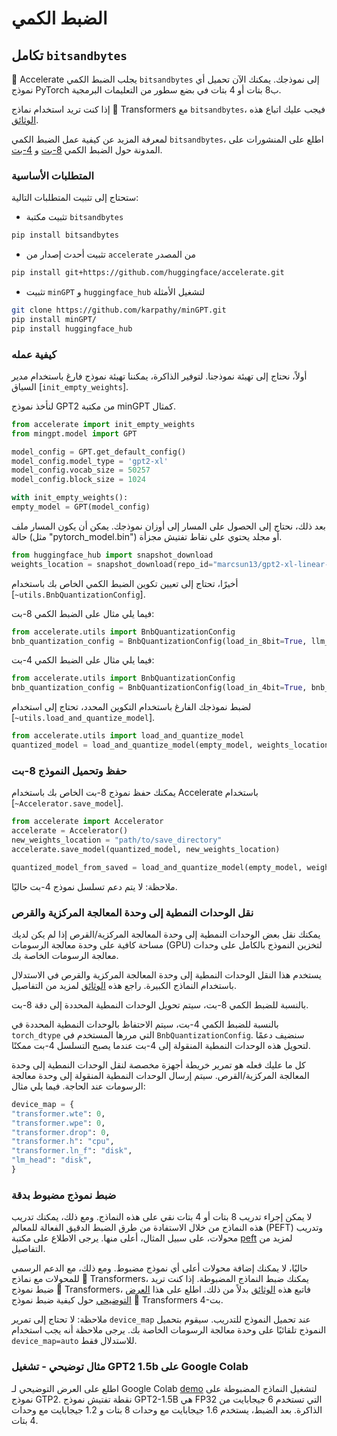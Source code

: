 # الضبط الكمي 

## تكامل `bitsandbytes` 

🤗 Accelerate يجلب الضبط الكمي `bitsandbytes` إلى نموذجك. يمكنك الآن تحميل أي نموذج PyTorch ب8 بتات أو 4 بتات في بضع سطور من التعليمات البرمجية. 

إذا كنت تريد استخدام نماذج 🤗 Transformers مع `bitsandbytes`، فيجب عليك اتباع هذه [الوثائق](https://huggingface.co/docs/transformers/main_classes/quantization). 

لمعرفة المزيد عن كيفية عمل الضبط الكمي `bitsandbytes`، اطلع على المنشورات على المدونة حول الضبط الكمي [8-بت](https://huggingface.co/blog/hf-bitsandbytes-integration) و [4-بت](https://huggingface.co/blog/4bit-transformers-bitsandbytes). 

### المتطلبات الأساسية 

ستحتاج إلى تثبيت المتطلبات التالية: 

- تثبيت مكتبة `bitsandbytes`

```bash
pip install bitsandbytes
```

- تثبيت أحدث إصدار من `accelerate` من المصدر

```bash
pip install git+https://github.com/huggingface/accelerate.git
```

- تثبيت `minGPT` و `huggingface_hub` لتشغيل الأمثلة

```bash
git clone https://github.com/karpathy/minGPT.git
pip install minGPT/
pip install huggingface_hub
```

### كيفية عمله 

أولاً، نحتاج إلى تهيئة نموذجنا. لتوفير الذاكرة، يمكننا تهيئة نموذج فارغ باستخدام مدير السياق [`init_empty_weights`]. 

لنأخذ نموذج GPT2 من مكتبة minGPT كمثال.

```py
from accelerate import init_empty_weights
from mingpt.model import GPT

model_config = GPT.get_default_config()
model_config.model_type = 'gpt2-xl'
model_config.vocab_size = 50257
model_config.block_size = 1024

with init_empty_weights():
empty_model = GPT(model_config)
``` 

بعد ذلك، نحتاج إلى الحصول على المسار إلى أوزان نموذجك. يمكن أن يكون المسار ملف حالة (مثل "pytorch_model.bin") أو مجلد يحتوي على نقاط تفتيش مجزأة. 

```py
from huggingface_hub import snapshot_download
weights_location = snapshot_download(repo_id="marcsun13/gpt2-xl-linear-sharded")
``` 

أخيرًا، تحتاج إلى تعيين تكوين الضبط الكمي الخاص بك باستخدام [`~utils.BnbQuantizationConfig`]. 

فيما يلي مثال على الضبط الكمي 8-بت:

```py
from accelerate.utils import BnbQuantizationConfig
bnb_quantization_config = BnbQuantizationConfig(load_in_8bit=True, llm_int8_threshold = 6)
``` 

فيما يلي مثال على الضبط الكمي 4-بت:

```py
from accelerate.utils import BnbQuantizationConfig
bnb_quantization_config = BnbQuantizationConfig(load_in_4bit=True, bnb_4bit_compute_dtype=torch.bfloat16, bnb_4bit_use_double_quant=True, bnb_4bit_quant_type="nf4")
``` 

لضبط نموذجك الفارغ باستخدام التكوين المحدد، تحتاج إلى استخدام [`~utils.load_and_quantize_model`]. 

```py
from accelerate.utils import load_and_quantize_model
quantized_model = load_and_quantize_model(empty_model, weights_location=weights_location, bnb_quantization_config=bnb_quantization_config, device_map = "auto")
```

### حفظ وتحميل النموذج 8-بت 

يمكنك حفظ نموذج 8-بت الخاص بك باستخدام Accelerate باستخدام [`~Accelerator.save_model`]. 

```py
from accelerate import Accelerator
accelerate = Accelerator()
new_weights_location = "path/to/save_directory"
accelerate.save_model(quantized_model, new_weights_location)

quantized_model_from_saved = load_and_quantize_model(empty_model, weights_location=new_weights_location, bnb_quantization_config=bnb_quantization_config, device_map = "auto")
``` 

ملاحظة: لا يتم دعم تسلسل نموذج 4-بت حاليًا. 

### نقل الوحدات النمطية إلى وحدة المعالجة المركزية والقرص 

يمكنك نقل بعض الوحدات النمطية إلى وحدة المعالجة المركزية/القرص إذا لم يكن لديك مساحة كافية على وحدة معالجة الرسومات (GPU) لتخزين النموذج بالكامل على وحدات معالجة الرسومات الخاصة بك. 

يستخدم هذا النقل الوحدات النمطية إلى وحدة المعالجة المركزية والقرص في الاستدلال باستخدام النماذج الكبيرة. راجع هذه [الوثائق](https://huggingface.co/docs/accelerate/usage_guides/big_modeling) لمزيد من التفاصيل. 

بالنسبة للضبط الكمي 8-بت، سيتم تحويل الوحدات النمطية المحددة إلى دقة 8-بت. 

بالنسبة للضبط الكمي 4-بت، سيتم الاحتفاظ بالوحدات النمطية المحددة في `torch_dtype` التي مررها المستخدم في `BnbQuantizationConfig`. سنضيف دعمًا لتحويل هذه الوحدات النمطية المنقولة إلى 4-بت عندما يصبح التسلسل 4-بت ممكنًا. 

كل ما عليك فعله هو تمرير خريطة أجهزة مخصصة لنقل الوحدات النمطية إلى وحدة المعالجة المركزية/القرص. سيتم إرسال الوحدات النمطية المنقولة إلى وحدة معالجة الرسومات عند الحاجة. فيما يلي مثال: 

```py
device_map = {
"transformer.wte": 0,
"transformer.wpe": 0,
"transformer.drop": 0,
"transformer.h": "cpu",
"transformer.ln_f": "disk",
"lm_head": "disk",
}
```

### ضبط نموذج مضبوط بدقة 

لا يمكن إجراء تدريب 8 بتات أو 4 بتات نقي على هذه النماذج. ومع ذلك، يمكنك تدريب هذه النماذج من خلال الاستفادة من طرق الضبط الدقيق الفعالة للمعالم (PEFT) وتدريب محولات، على سبيل المثال، أعلى منها. يرجى الاطلاع على مكتبة [peft](https://github.com/huggingface/peft) لمزيد من التفاصيل. 

حاليًا، لا يمكنك إضافة محولات أعلى أي نموذج مضبوط. ومع ذلك، مع الدعم الرسمي للمحولات مع نماذج 🤗 Transformers، يمكنك ضبط النماذج المضبوطة. إذا كنت تريد ضبط نموذج 🤗 Transformers، فاتبع هذه [الوثائق](https://huggingface.co/docs/transformers/main_classes/quantization) بدلاً من ذلك. اطلع على هذا [العرض التوضيحي](https://colab.research.google.com/drive/1VoYNfYDKcKRQRor98Zbf2-9VQTtGJ24k?usp=sharing) حول كيفية ضبط نموذج 🤗 Transformers 4-بت. 

ملاحظة: لا تحتاج إلى تمرير `device_map` عند تحميل النموذج للتدريب. سيقوم بتحميل النموذج تلقائيًا على وحدة معالجة الرسومات الخاصة بك. يرجى ملاحظة أنه يجب استخدام `device_map=auto` للاستدلال فقط. 

### مثال توضيحي - تشغيل GPT2 1.5b على Google Colab 

اطلع على العرض التوضيحي لـ Google Colab [demo](https://colab.research.google.com/drive/1T1pOgewAWVpR9gKpaEWw4orOrzPFb3yM?usp=sharing) لتشغيل النماذج المضبوطة على نموذج GTP2. نقطة تفتيش نموذج GPT2-1.5B هي FP32 التي تستخدم 6 جيجابايت من الذاكرة. بعد الضبط، يستخدم 1.6 جيجابايت مع وحدات 8 بتات و 1.2 جيجابايت مع وحدات 4 بتات.